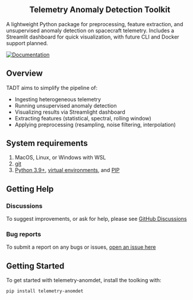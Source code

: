 <h2 align="center">Telemetry Anomaly Detection Toolkit</h2>

A lightweight Python package for preprocessing, feature extraction, and unsupervised anomaly detection on spacecraft telemetry. Includes a Streamlit dashboard for quick visualization, with future CLI and Docker support planned.

[![Documentation](https://img.shields.io/badge/docs-Online-blue)](https://julioanzaldo.github.io/telemetry-anomdet/)

## Overview
TADT aims to simplify the pipeline of:

- Ingesting heterogeneous telemetry
- Running unsupervised anomaly detection
- Visualizing results via Streamlight dashboard
- Extracting features (statistical, spectral, rolling window)
- Applying preprocessing (resampling, noise filtering, interpolation)

## System requirements

1. MacOS, Linux, or Windows with WSL
2. [git](https://git-scm.com/)
3. [Python 3.9+](https://www.python.org/downloads/), [virtual environments](https://docs.python.org/3/library/venv.html), and [PIP](https://pypi.org/project/pip/)

## Getting Help

### Discussions
To suggest improvements, or ask for help, please see [GitHub Discussions](https://github.com/JulioAnzaldo/telemetry-anomdet/discussions)

### Bug reports
To submit a report on any bugs or issues, [open an issue here](https://github.com/JulioAnzaldo/telemetry-anomdet/issues)

## Getting Started

To get started with telemetry-anomdet, install the toolking with:
```
pip install telemetry-anomdet
```
